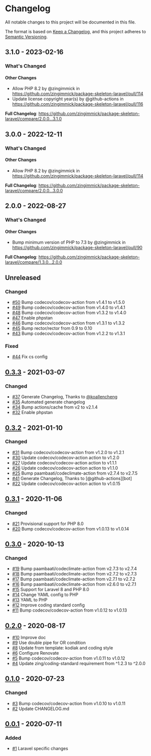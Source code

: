 # Changelog

All notable changes to this project will be documented in this file.

The format is based on [Keep a Changelog](https://keepachangelog.com/en/1.0.0/),
and this project adheres to [Semantic Versioning](https://semver.org/spec/v2.0.0.html).

<!-- changelog-linker -->
## 3.1.0 - 2023-02-16

<!-- Release notes generated using configuration in .github/release.yml at 3.x -->
### What's Changed

#### Other Changes

- Allow PHP 8.2 by @zingimmick in https://github.com/zingimmick/package-skeleton-laravel/pull/114
- Update license copyright year(s) by @github-actions in https://github.com/zingimmick/package-skeleton-laravel/pull/116

**Full Changelog**: https://github.com/zingimmick/package-skeleton-laravel/compare/2.0.0...3.1.0

## 3.0.0 - 2022-12-11

<!-- Release notes generated using configuration in .github/release.yml at 3.x -->
### What's Changed

#### Other Changes

- Allow PHP 8.2 by @zingimmick in https://github.com/zingimmick/package-skeleton-laravel/pull/114

**Full Changelog**: https://github.com/zingimmick/package-skeleton-laravel/compare/2.0.0...3.0.0

## 2.0.0 - 2022-08-27

<!-- Release notes generated using configuration in .github/release.yml at 2.x -->
### What's Changed

#### Other Changes

- Bump minimum version of PHP to 7.3 by @zingimmick in https://github.com/zingimmick/package-skeleton-laravel/pull/90

**Full Changelog**: https://github.com/zingimmick/package-skeleton-laravel/compare/1.3.0...2.0.0

## Unreleased

### Changed

- [#50](https://github.com/zingimmick/package-skeleton-laravel/pull/50) Bump codecov/codecov-action from v1.4.1 to v1.5.0
- [#49](https://github.com/zingimmick/package-skeleton-laravel/pull/49) Bump codecov/codecov-action from v1.4.0 to v1.4.1
- [#48](https://github.com/zingimmick/package-skeleton-laravel/pull/48) Bump codecov/codecov-action from v1.3.2 to v1.4.0
- [#47](https://github.com/zingimmick/package-skeleton-laravel/pull/47) Enable phpstan
- [#46](https://github.com/zingimmick/package-skeleton-laravel/pull/46) Bump codecov/codecov-action from v1.3.1 to v1.3.2
- [#45](https://github.com/zingimmick/package-skeleton-laravel/pull/45) Bump rector/rector from 0.9 to 0.10
- [#43](https://github.com/zingimmick/package-skeleton-laravel/pull/43) Bump codecov/codecov-action from v1.2.2 to v1.3.1

### Fixed

- [#44](https://github.com/zingimmick/package-skeleton-laravel/pull/44) Fix cs config

## [0.3.3](https://github.com/zingimmick/package-skeleton-laravel/compare/0.3.2...0.3.3) - 2021-03-07

### Changed

- [#37](https://github.com/zingimmick/package-skeleton-laravel/pull/37) Generate Changelog, Thanks to [@koallencheng](https://github.com/koallencheng)
- [#35](https://github.com/zingimmick/package-skeleton-laravel/pull/35) Automated generate changelog
- [#34](https://github.com/zingimmick/package-skeleton-laravel/pull/34) Bump actions/cache from v2 to v2.1.4
- [#32](https://github.com/zingimmick/package-skeleton-laravel/pull/32) Enable phpstan

## [0.3.2](https://github.com/zingimmick/package-skeleton-laravel/compare/0.3.1...0.3.2) - 2021-01-10

### Changed

- [#31](https://github.com/zingimmick/package-skeleton-laravel/pull/31) Bump codecov/codecov-action from v1.2.0 to v1.2.1
- [#30](https://github.com/zingimmick/package-skeleton-laravel/pull/30) Update codecov/codecov-action action to v1.2.0
- [#27](https://github.com/zingimmick/package-skeleton-laravel/pull/27) Update codecov/codecov-action action to v1.1.1
- [#26](https://github.com/zingimmick/package-skeleton-laravel/pull/26) Update codecov/codecov-action action to v1.1.0
- [#25](https://github.com/zingimmick/package-skeleton-laravel/pull/25) Bump paambaati/codeclimate-action from v2.7.4 to v2.7.5
- [#41](https://github.com/zingimmick/package-skeleton-laravel/pull/41) Generate Changelog, Thanks to [@github-actions][bot]
- [#22](https://github.com/zingimmick/package-skeleton-laravel/pull/22) Update codecov/codecov-action action to v1.0.15

## [0.3.1](https://github.com/zingimmick/package-skeleton-laravel/compare/0.3.0...0.3.1) - 2020-11-06

### Changed

- [#21](https://github.com/zingimmick/package-skeleton-laravel/pull/21) Provisional support for PHP 8.0
- [#20](https://github.com/zingimmick/package-skeleton-laravel/pull/20) Bump codecov/codecov-action from v1.0.13 to v1.0.14

## [0.3.0](https://github.com/zingimmick/package-skeleton-laravel/compare/0.2.0...0.3.0) - 2020-10-13

### Changed

- [#19](https://github.com/zingimmick/package-skeleton-laravel/pull/19) Bump paambaati/codeclimate-action from v2.7.3 to v2.7.4
- [#18](https://github.com/zingimmick/package-skeleton-laravel/pull/18) Bump paambaati/codeclimate-action from v2.7.2 to v2.7.3
- [#17](https://github.com/zingimmick/package-skeleton-laravel/pull/17) Bump paambaati/codeclimate-action from v2.7.1 to v2.7.2
- [#16](https://github.com/zingimmick/package-skeleton-laravel/pull/16) Bump paambaati/codeclimate-action from v2.6.0 to v2.7.1
- [#15](https://github.com/zingimmick/package-skeleton-laravel/pull/15) Support for Laravel 8 and PHP 8.0
- [#14](https://github.com/zingimmick/package-skeleton-laravel/pull/14) Change YAML config to PHP
- [#13](https://github.com/zingimmick/package-skeleton-laravel/pull/13) YAML to PHP
- [#12](https://github.com/zingimmick/package-skeleton-laravel/pull/12) Improve coding standard config
- [#11](https://github.com/zingimmick/package-skeleton-laravel/pull/11) Bump codecov/codecov-action from v1.0.12 to v1.0.13

## [0.2.0](https://github.com/zingimmick/package-skeleton-laravel/compare/0.1.0...0.2.0) - 2020-08-17

- [#10](https://github.com/zingimmick/package-skeleton-laravel/pull/10) Improve doc
- [#9](https://github.com/zingimmick/package-skeleton-laravel/pull/9) Use double pipe for OR condition
- [#8](https://github.com/zingimmick/package-skeleton-laravel/pull/8) Update from template: kodiak and coding style
- [#6](https://github.com/zingimmick/package-skeleton-laravel/pull/6) Configure Renovate
- [#5](https://github.com/zingimmick/package-skeleton-laravel/pull/5) Bump codecov/codecov-action from v1.0.11 to v1.0.12
- [#4](https://github.com/zingimmick/package-skeleton-laravel/pull/4) Update zing/coding-standard requirement from ^1.2.3 to ^2.0.0

## [0.1.0](https://github.com/zingimmick/package-skeleton-laravel/compare/0.0.1...0.1.0) - 2020-07-23

### Changed

- [#3](https://github.com/zingimmick/package-skeleton-laravel/pull/3) Bump codecov/codecov-action from v1.0.10 to v1.0.11
- [#2](https://github.com/zingimmick/package-skeleton-laravel/pull/2) Update CHANGELOG.md

## [0.0.1](https://github.com/zingimmick/package-skeleton-laravel/releases/tag/0.0.1) - 2020-07-11

### Added

- [#1](https://github.com/zingimmick/package-skeleton-laravel/pull/1) Laravel specific changes
